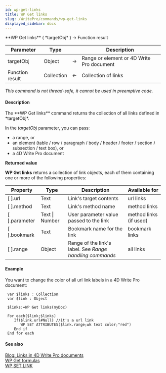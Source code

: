 ```yaml
---
id: wp-get-links
title: WP Get links
slug: /WritePro/commands/wp-get-links
displayed_sidebar: docs
---
```


<!--REF #_command_.WP Get links.Syntax-->**WP Get links** ( *targetObj* ) -> Function result<!-- END REF-->
<!--REF #_command_.WP Get links.Params-->
| Parameter | Type |  | Description |
| --- | --- | --- | --- |
| targetObj | Object | &#8594;  | Range or element or 4D Write Pro document |
| Function result | Collection | &#8592; | Collection of links |

<!-- END REF-->

*This command is not thread-safe, it cannot be used in preemptive code.*


#### Description 

<!--REF #_command_.WP Get links.Summary-->The **WP Get links** command returns the collection of all links defined in *targetObj*.<!-- END REF-->

In the *targetObj* parameter, you can pass:

* a range, or
* an element (table / row / paragraph / body / header / footer / section / subsection / text box), or
* a 4D Write Pro document

**Returned value**

**WP Get links** returns a collection of link objects, each of them containing one or more of the following properties:

| **Property**    | **Type**       | **Description**                                          | **Available for**      |
| --------------- | -------------- | -------------------------------------------------------- | ---------------------- |
| \[ \].url       | Text           | Link's target contents                                   | url links              |
| \[ \].method    | Text           | Link's method name                                       | method links           |
| \[ \].parameter | Text \| Number | User parameter value passed to the link                  | method links (if used) |
| \[ \].bookmark  | Text           | Bookmark name for the link                               | bookmark links         |
| \[ \].range     | Object         | Range of the link's label. See *Range handling commands* | all links              |

#### Example 

You want to change the color of all url link labels in a 4D Write Pro document:

```4d
 var $links : Collection
 var $link : Object
 
 $links:=WP Get links(myDoc)
 
 For each($link;$links)
    If($link.url#Null) //it's a url link
       WP SET ATTRIBUTES($link.range;wk text color;"red")
    End if
 End for each
```

#### See also 

[Blog: Links in 4D Write Pro documents](https://blog.4d.com/links-in-4d-write-pro-documents/)  
[WP Get formulas](wp-get-formulas.md)  
[WP SET LINK](wp-set-link.md)  